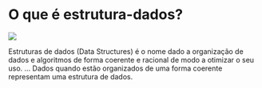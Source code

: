 # O que é estrutura-dados?
![](../resources/images/estrutura-dados.jpg)

Estruturas de dados (Data Structures) é o nome dado a organização de dados e algoritmos de forma coerente e racional de modo a otimizar o seu uso. ... Dados quando estão organizados de uma forma coerente representam uma estrutura de dados.